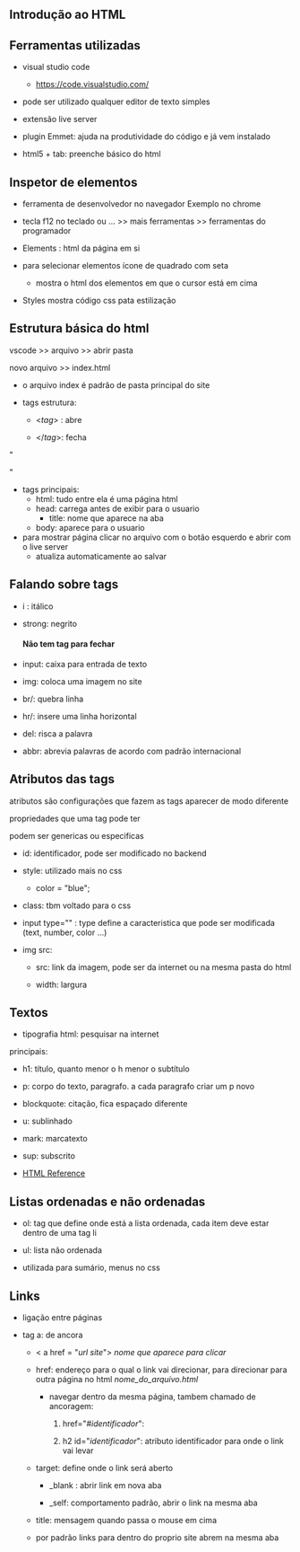 ## Introdução ao HTML

## Ferramentas utilizadas

- visual studio code
  
  - https://code.visualstudio.com/

- pode ser utilizado qualquer editor de texto simples

- extensão live server

- plugin Emmet:  ajuda na produtividade do código e já vem instalado

- html5 + tab:  preenche básico do html

## Inspetor de elementos

- ferramenta de desenvolvedor no navegador Exemplo no chrome

- tecla f12 no teclado ou ... >> mais ferramentas >> ferramentas do programador

- Elements : html da página em si

- para selecionar elementos ícone de quadrado com seta
  
  - mostra o html dos elementos em que o cursor está em cima

- Styles mostra código css pata estilização

## Estrutura básica do html

vscode >> arquivo >> abrir pasta

novo arquivo >> index.html

- o arquivo index é padrão de pasta principal do site

- tags estrutura:
  
  - <*tag*> : abre 
  
  - </*tag*>: fecha

"<html>
    <head></head>
    <body></body>

</html>"

- tags principais: 
  - html: tudo entre ela é uma página html
  - head: carrega antes de exibir para o usuario
    - title: nome que aparece na aba
  - body: aparece para o usuario
- para mostrar página clicar no arquivo com o botão esquerdo e abrir com o live server
  - atualiza automaticamente ao salvar

## Falando sobre tags

- i : itálico

- strong: negrito
  
  #### Não tem tag para fechar

- input: caixa para entrada de texto

- img: coloca uma imagem no site

- br/: quebra linha

- hr/: insere uma linha horizontal

- del: risca a palavra

- abbr: abrevia palavras de acordo com padrão internacional

## Atributos das tags

atributos são configurações que fazem as tags aparecer de modo diferente

propriedades que uma tag pode ter

podem ser genericas ou especificas

- id: identificador, pode ser modificado no backend

- style: utilizado mais no css
  
  - color = "blue";

- class: tbm voltado para o css

- input type="" : type define a caracteristica que pode ser modificada (text, number, color ...) 

- img src:
  
  - src: link da imagem, pode ser da internet ou na mesma pasta do html
  
  - width: largura

## Textos

- tipografia html: pesquisar na internet

principais: 

- h1: título, quanto menor o h menor o subtítulo

- p: corpo do texto, paragrafo. a cada paragrafo criar um p novo

- blockquote: citação, fica espaçado diferente

- u: sublinhado

- mark: marcatexto

- sup: subscrito 

- [HTML Reference](https://www.w3schools.com/tags/default.asp)

## Listas ordenadas e não ordenadas

- ol: tag que define onde está a lista ordenada, cada item deve estar dentro de uma tag li

- ul: lista não ordenada

- utilizada para sumário, menus no css

## Links

- ligação entre páginas

- tag a: de ancora
  
  - < a href = "*url site*"> *nome que aparece para clicar* </a> 
  
  - href: endereço para o qual o link vai direcionar, para direcionar para outra página no html *nome_do_arquivo.html*
    
    - navegar dentro da mesma página, tambem chamado de ancoragem:
      
      1.  href="#*identificador*":
      
      2. h2 id="*identificador*": atributo identificador para onde o link vai levar
  
  - target: define onde o link será aberto
    
    - _blank : abrir link em nova aba
    
    - _self: comportamento padrão, abrir o link na mesma aba
  
  - title: mensagem quando passa o mouse em cima
  
  - por padrão links para dentro do proprio site abrem na mesma aba



